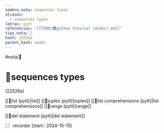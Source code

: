 ```yaml
---
nombre_nota: sequences types
aliases:
  - sequences types
letras: pytt
referencias: "[[TODO/🏛️python tutorial (dcb4c).md]]"
tipo_nota: 📑
hash: 22526e
parent_hash: aea5a
---
```


#nota/📑

# 📑sequences types
<div class="hash">(22526e)</div>




[[📑list (pytt)|list]]
[[📑tuples (pytt)|tuples]]
[[📑list comprehensions (pytt)|list comprehensions]]
[[📑range (pytt)|range]]

[[📑del statement (pytt)|del statement]]



- [ ] recordar  [start:: 2024-10-15]